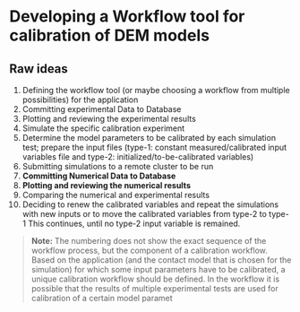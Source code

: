 # Developing a Workflow tool for calibration of DEM models

## Raw ideas

1.	Defining the workflow tool (or maybe choosing a workflow from multiple possibilities) for the application
2.	Committing experimental Data to Database
3.	Plotting and reviewing the experimental results
4.	Simulate the specific calibration experiment
5.	Determine the model parameters to be calibrated by each simulation test; prepare the input files (type-1: constant measured/calibrated input variables file and type-2: initialized/to-be-calibrated variables)
6.	Submitting simulations to a remote cluster to be run
7.	**Committing Numerical Data to Database**
8.	**Plotting and reviewing the numerical results**
9.	Comparing the numerical and experimental results
10.	Deciding to renew the calibrated variables and repeat the simulations with new inputs or to move the calibrated variables from type-2 to type-1
    This continues, until no type-2 input variable is remained.

> **Note:** The numbering does not show the exact sequence of the workflow process, but the component of a calibration workflow. Based on the application (and the contact model that is chosen for the simulation) for which some input parameters have to be calibrated, a unique calibration workflow should be defined. In the workflow it is possible that the results of multiple experimental tests are used for calibration of a certain model paramet